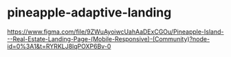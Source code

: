# pineapple-adaptive-landing
https://www.figma.com/file/9ZWuAyoiwcUahAaDExCGOu/Pineapple-Island---Real-Estate-Landing-Page-(Mobile-Responsive)-(Community)?node-id=0%3A1&t=RYRKLJ8lqPOXP6Bv-0
